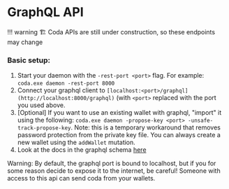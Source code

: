 # GraphQL API

!!! warning
    🏗️ Coda APIs are still under construction, so these endpoints may change

### Basic setup:

1. Start your daemon with the `-rest-port <port>` flag. For example: `coda.exe daemon -rest-port 8000`
2. Connect your graphql client to `[localhost:<port>/graphql](http://localhost:8000/graphql)` (with `<port>` replaced with the port you used above.
3. [Optional] If you want to use an existing wallet with graphql, "import" it using the following: `coda.exe daemon -propose-key <port> -unsafe-track-propose-key`. Note: this is a temporary workaround that removes password protection from the private key file. You can always create a new wallet using the `addWallet` mutation. 
4. Look at the docs in the graphql schema [here](todo)

Warning: By default, the graphql port is bound to localhost, but if you for some reason decide to expose it to the internet, be careful! Someone with access to this api can send coda from your wallets.